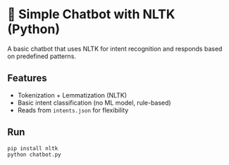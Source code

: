 # 🧠 Simple Chatbot with NLTK (Python)

A basic chatbot that uses NLTK for intent recognition and responds based on predefined patterns.

## Features
- Tokenization + Lemmatization (NLTK)
- Basic intent classification (no ML model, rule-based)
- Reads from `intents.json` for flexibility

## Run
```bash
pip install nltk
python chatbot.py
```
